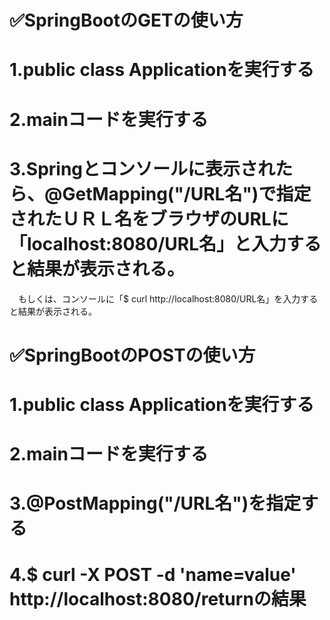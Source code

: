 # ✅SpringBootのGETの使い方

# 1.public class Applicationを実行する

# 2.mainコードを実行する

# 3.Springとコンソールに表示されたら、@GetMapping("/URL名")で指定されたＵＲＬ名をブラウザのURLに「localhost:8080/URL名」と入力すると結果が表示される。
　もしくは、コンソールに「$ curl http://localhost:8080/URL名」を入力すると結果が表示される。

# ✅SpringBootのPOSTの使い方

# 1.public class Applicationを実行する

# 2.mainコードを実行する

# 3.@PostMapping("/URL名")を指定する

# 4.$ curl -X POST -d  'name=value'  http://localhost:8080/returnの結果


